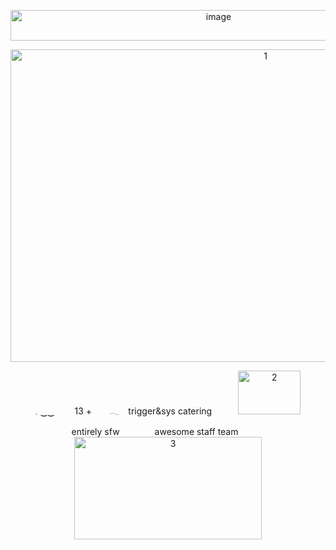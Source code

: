 <p align="center">
<img width="650" height="49" alt="image" src="https://github.com/user-attachments/assets/095a6a86-c657-4244-a462-d55fc5a4ffa0" />
</p>

<p align="center">
<img width="800" height="500" alt="1" src="https://github.com/user-attachments/assets/8ee2bd77-2c9f-4c7d-8369-e4f48b73b985" />
</p>

<p align="center">
𓈒 ‿‿   13 +  𓂃 trigger&sys catering   <img width="100" height="70" alt="2" src="https://github.com/user-attachments/assets/4e9020a1-61fc-41d0-869d-1cd077608fe9" />

<p align="center">
entirely sfw    awesome staff team   <img width="300" height="164" alt="3" src="https://github.com/user-attachments/assets/e3acef62-f85f-4b16-8f94-ce20d21138ff" />
</p>
